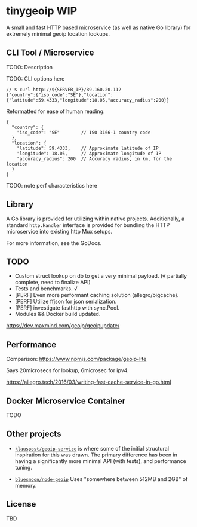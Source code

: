 # tinygeoip WIP

A small and fast HTTP based microservice (as well as native Go library)
for extremely minimal geoip location lookups.

## CLI Tool / Microservice

TODO: Description

TODO: CLI options here

```json5
// $ curl http://${SERVER_IP}/89.160.20.112
{"country":{"iso_code":"SE"},"location":{"latitude":59.4333,"longitude":18.05,"accuracy_radius":200}}
```

Reformatted for ease of human reading:

```json5
{
  "country": {
    "iso_code": "SE"        // ISO 3166-1 country code
  },
  "location": {
    "latitude": 59.4333,    // Approximate latitude of IP
    "longitude": 18.05,     // Approximate longitude of IP
    "accuracy_radius": 200  // Accuracy radius, in km, for the location
  }
}
```

TODO: note perf characteristics here

## Library

A Go library is provided for utilizing within native projects. Additionally, a
standard `http.Handler` interface is provided for bundling the HTTP microservice into
existing http Mux setups.

For more information, see the GoDocs.

## TODO

* Custom struct lookup on db to get a very minimal payload. (√ partially complete, need to finalize API)
* Tests and benchmarks. √
* [PERF] Even more performant caching solution (allegro/bigcache).
* [PERF] Utilize ffjson for json serialization.
* [PERF] investigate fasthttp with sync.Pool.
* Modules && Docker build updated.

https://dev.maxmind.com/geoip/geoipupdate/


## Performance

Comparison:
https://www.npmjs.com/package/geoip-lite

Says 20microsecs for lookup, 6microsec for ipv4.

https://allegro.tech/2016/03/writing-fast-cache-service-in-go.html


## Docker Microservice Container

TODO

## Other projects

- [`klauspost/geoip-service`][prj1] is where some of the initial
  structural inspiration for this was drawn. The primary difference has been in
  having a significantly more minimal API (with tests), and performance tuning.


- [`bluesmoon/node-geoip`][prj2] 
Uses "somewhere between 512MB and 2GB" of memory.

[prj1]: https://github.com/klauspost/geoip-service
[prj2]: https://github.com/bluesmoon/node-geoip

## License

TBD
